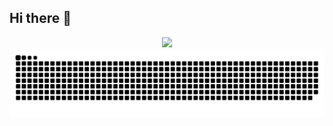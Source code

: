 ## Hi there 👋

<!-- Visitantes -->
<div align="center">
  <img src="https://komarev.com/ghpvc/?username=gt8-sul&style=for-the-badge">
</div>

<!-- Jogo da Cobrinha -->
<div align="center">
  <picture>
    <source media="(prefers-color-scheme: dark)" srcset="https://raw.githubusercontent.com/Platane/snk/output/github-contribution-grid-snake-dark.svg" />
    <source media="(prefers-color-scheme: light)" srcset="https://raw.githubusercontent.com/Platane/snk/output/github-contribution-grid-snake.svg" />
    <img alt="Jogo da Cobrinha" src="https://raw.githubusercontent.com/Platane/snk/output/github-contribution-grid-snake.svg" />
  </picture>
</div>
